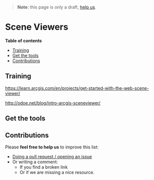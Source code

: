 > **Note**: this page is only a draft, [help us](#contributions).

# Scene Viewers
<!-- START doctoc generated TOC please keep comment here to allow auto update -->
<!-- DON'T EDIT THIS SECTION, INSTEAD RE-RUN doctoc TO UPDATE -->
**Table of contents**

- [Training](#training)
- [Get the tools](#get-the-tools)
- [Contributions](#contributions)

<!-- END doctoc generated TOC please keep comment here to allow auto update -->

## Training
https://learn.arcgis.com/en/projects/get-started-with-the-web-scene-viewer/

http://odoe.net/blog/intro-arcgis-sceneviewer/

## Get the tools

## Contributions
Please **feel free to help us** to improve this list:

* [Doing a pull request / opening an issue](https://github.com/hhkaos/awesome-arcgis#contributions)
* Or writing a comment:
  * If you find a broken link
  * Or if we are missing a nice resource.
